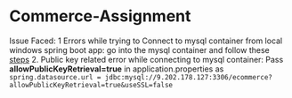 # Commerce-Assignment

Issue Faced:
1 Errors while trying to Connect to mysql container from local windows spring boot app: go into the mysql container and follow these [steps](https://stackoverflow.com/a/22605418/6407858)
2. Public key related error while connecting to mysql container: Pass **allowPublicKeyRetrieval=true** in application.properties as `spring.datasource.url = jdbc:mysql://9.202.178.127:3306/ecommerce?allowPublicKeyRetrieval=true&useSSL=false
`
